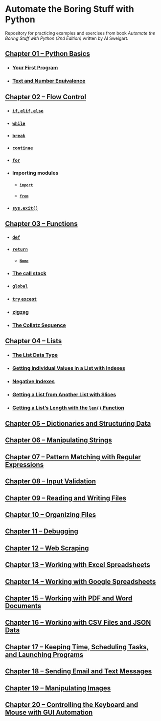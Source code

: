 # Automate the Boring Stuff with Python

Repository for practicing examples and exercises 
from book _Automate the Boring Stuff with Python (2nd Edition)_ 
written by Al Sweigart.

## [Chapter 01 – Python Basics](chapter01)
- ### [Your First Program](chapter01/practice01_01.py)
- ### [Text and Number Equivalence](chapter01/practice01_02.py)
## [Chapter 02 – Flow Control](chapter02)
- ### [`if`, `elif`, `else`](chapter02/practice02_01.py)
- ### [`while`](chapter02/practice02_02.py)
- ### [`break`](chapter02/practice02_03.py)
- ### [`continue`](chapter02/practice02_04.py)
- ### [`for`](chapter02/practice02_05.py)
- ### Importing modules
  - #### [`import`](chapter02/practice02_06.py)
  - #### [`from`](chapter02/practice02_07.py)
- ### [`sys.exit()`](chapter02/practice02_08.py)
## [Chapter 03 – Functions](chapter03)
- ### [`def`](chapter03/practice03_01.py)
- ### [`return`](chapter03/practice03_02.py)
  - #### [`None`](chapter03/practice03_03.py)
- ### [The call stack](chapter03/practice03_04.py)
- ### [`global`](chapter03/practice03_05.py)
- ### [`try` `except`](chapter03/practice03_06.py)
- ### [zigzag](chapter03/practice03_07.py)
- ### [The Collatz Sequence](chapter03/exercise03_01.py)
## [Chapter 04 – Lists](chapter04)
- ### [The List Data Type](chapter04/practice04_01.py)
- ### [Getting Individual Values in a List with Indexes](chapter04/practice04_02.py)
- ### [Negative Indexes](chapter04/practice04_03.py)
- ### [Getting a List from Another List with Slices](chapter04/practice04_04.py)
- ### [Getting a List’s Length with the `len()` Function](chapter04/practice04_05.py)
## [Chapter 05 – Dictionaries and Structuring Data](chapter05)
## [Chapter 06 – Manipulating Strings](chapter06)
## [Chapter 07 – Pattern Matching with Regular Expressions](chapter07)
## [Chapter 08 – Input Validation](chapter08)
## [Chapter 09 – Reading and Writing Files](chapter09)
## [Chapter 10 – Organizing Files](chapter10)
## [Chapter 11 – Debugging](chapter11)
## [Chapter 12 – Web Scraping](chapter12)
## [Chapter 13 – Working with Excel Spreadsheets](chapter13)
## [Chapter 14 – Working with Google Spreadsheets](chapter14)
## [Chapter 15 – Working with PDF and Word Documents](chapter15)
## [Chapter 16 – Working with CSV Files and JSON Data](chapter16)
## [Chapter 17 – Keeping Time, Scheduling Tasks, and Launching Programs](chapter17)
## [Chapter 18 – Sending Email and Text Messages](chapter18)
## [Chapter 19 – Manipulating Images](chapter19)
## [Chapter 20 – Controlling the Keyboard and Mouse with GUI Automation](chapter20)